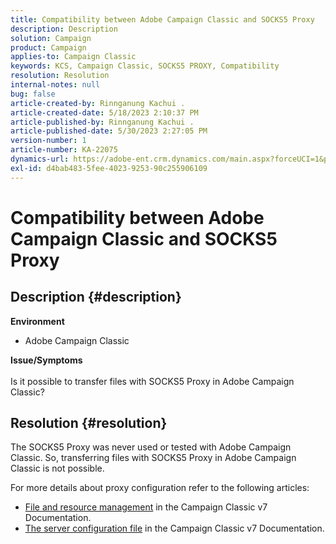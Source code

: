 ```yaml
---
title: Compatibility between Adobe Campaign Classic and SOCKS5 Proxy
description: Description
solution: Campaign
product: Campaign
applies-to: Campaign Classic
keywords: KCS, Campaign Classic, SOCKS5 PROXY, Compatibility
resolution: Resolution
internal-notes: null
bug: false
article-created-by: Rinnganung Kachui .
article-created-date: 5/18/2023 2:10:37 PM
article-published-by: Rinnganung Kachui .
article-published-date: 5/30/2023 2:27:05 PM
version-number: 1
article-number: KA-22075
dynamics-url: https://adobe-ent.crm.dynamics.com/main.aspx?forceUCI=1&pagetype=entityrecord&etn=knowledgearticle&id=b10cebbe-85f5-ed11-8848-6045bd0063aa
exl-id: d4bab483-5fee-4023-9253-90c255906109
---
```

# Compatibility between Adobe Campaign Classic and SOCKS5 Proxy

## Description {#description}

<b>Environment</b>
- Adobe Campaign Classic

<b>Issue/Symptoms</b><br><br>Is it possible to transfer files with SOCKS5 Proxy in Adobe Campaign Classic?<br>

## Resolution {#resolution}


The SOCKS5 Proxy was never used or tested with Adobe Campaign Classic. So, transferring files with SOCKS5 Proxy in Adobe Campaign Classic is not possible.

For more details about proxy configuration refer to the following articles:

- [File and resource management](https://experienceleague.adobe.com/docs/campaign-classic/using/installing-campaign-classic/additional-configurations/file-res-management.html) in the Campaign Classic v7 Documentation.
- [The server configuration file](https://experienceleague.adobe.com/docs/campaign-classic/using/installing-campaign-classic/appendices/the-server-configuration-file.html) in the Campaign Classic v7 Documentation.
